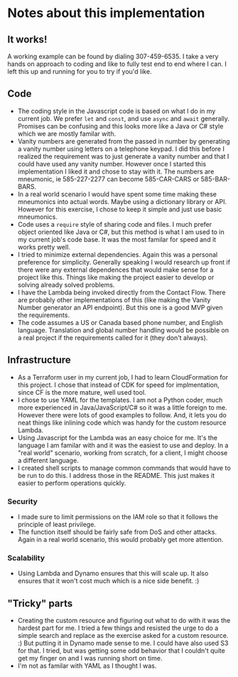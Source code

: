 # Notes about this implementation

## It works!
A working example can be found by dialing 307-459-6535.  I take a very hands on approach to coding and like to fully test end to end where I can.
I left this up and running for you to try if you'd like.
## Code
* The coding style in the Javascript code is based on what I do in my current job.  We prefer `let` and `const`, and use `async` and `await` generally.  Promises can be confusing and this looks more like a Java or C# style which we are mostly familar with.
* Vanity numbers are generated from the passed in number by generating a vanity number using letters on a telephone keypad.
  I did this before I realized the requirement was to just generate a vanity number and that I could have used any vanity number.  However once I started this implementation I liked it and chose to stay with it. The numbers are mneumonic, ie 585-227-2277 can become 585-CAR-CARS or 585-BAR-BARS.
* In a real world scenario I would have spent some time making these mneumonics into actual words.  Maybe using a dictionary library or API.  		However for this exercise, I chose to keep it simple and just use basic mneumonics.
* Code uses a `require` style of sharing code and files.  I much prefer object oriented like Java or C#, but this method is what I am used to
  in my current job's code base.  It was the most familar for speed and it works pretty well.
* I tried to minimize external dependencies. Again this was a personal preference for simplicity.  Generally speaking I would research up front if there were any external dependences that would make sense for a project like this.  Things like making the project easier to develop or solving already solved problems.
* I have the Lambda being invoked directly from the Contact Flow.  There are probably other implementations of this (like making the Vanity Number generator an API endpoint). But this one is a good MVP given the requirements.
* The code assumes a US or Canada based phone number, and English language.  Translation and global number handling would be possible on a real project if the requirements called for it (they don't always).

## Infrastructure
* As a Terraform user in my current job, I had to learn CloudFormation for this project.  I chose that instead of CDK for speed for implmentation, since CF is the more mature, well used tool.
* I chose to use YAML for the templates.  I am not a Python coder, much more experienced in Java/JavaScript/C# so it was a little foreign to me.  However there were lots of good examples to follow.  And, it lets you do neat things like inlining code which was handy for the custom resource Lambda.
* Using Javascript for the Lambda was an easy choice for me. It's the language I am familar with and it was the easiest to use and deploy.  In a "real world" scenario, working from scratch, for a client, I might choose a different language.
* I created shell scripts to manage common commands that would have to be run to do this.  I address those in the README.  This just makes it easier to perform operations quickly.
### Security
* I made sure to limit permissions on the IAM role so that it follows the principle of least privilege.
* The function itself should be fairly safe from DoS and other attacks.  Again in a real world scenario, this would probably get more attention.
### Scalability
* Using Lambda and Dynamo ensures that this will scale up.  It also ensures that it won't cost much which is a nice side benefit. :)

## "Tricky" parts
* Creating the custom resource and figuring out what to do with it was the hardest part for me.  I tried a few things and resisted the urge to do a simple search and replace as the exercise asked for a custom resource. :)  But putting it in Dynamo made sense to me.  I could have also used S3 for that.  I tried, but was getting some odd behavior that I couldn't quite get my finger on and I was running short on time.
* I'm not as familar with YAML as I thought I was.